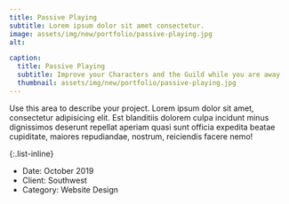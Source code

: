 ```yaml
---
title: Passive Playing
subtitle: Lorem ipsum dolor sit amet consectetur.
image: assets/img/new/portfolio/passive-playing.jpg
alt: 

caption:
  title: Passive Playing
  subtitle: Improve your Characters and the Guild while you are away
  thumbnail: assets/img/new/portfolio/passive-playing.jpg
---
```

Use this area to describe your project. Lorem ipsum dolor sit amet, consectetur adipisicing elit. Est blanditiis dolorem culpa incidunt minus dignissimos deserunt repellat aperiam quasi sunt officia expedita beatae cupiditate, maiores repudiandae, nostrum, reiciendis facere nemo!

{:.list-inline}
- Date: October 2019
- Client: Southwest
- Category: Website Design


